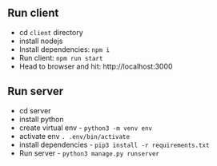 ## Run client
- cd `client` directory
- install nodejs
- Install dependencies: `npm i`
- Run client: `npm run start`
- Head to browser and hit: http://localhost:3000

## Run server
- cd server
- install python
- create virtual env - `python3 -m venv env`
- activate env `. .env/bin/activate`
- install dependencies - `pip3 install -r requirements.txt`
- Run server - `python3 manage.py runserver`
